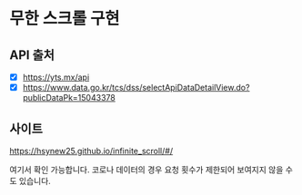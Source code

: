 # 무한 스크롤 구현

## API 출처

- [x] https://yts.mx/api
- [x] https://www.data.go.kr/tcs/dss/selectApiDataDetailView.do?publicDataPk=15043378

## 사이트

https://hsynew25.github.io/infinite_scroll/#/

여기서 확인 가능합니다. 코로나 데이터의 경우 요청 횟수가 제한되어 보여지지 않을 수도 있습니다.
